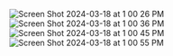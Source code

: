 ![Screen Shot 2024-03-18 at 1 00 26 PM](https://github.com/SyedAhtsham/Intent-Classification-with-Feedforward-Neural-Network/assets/49922045/597eecc6-dddf-4c52-9746-7c5ce5729a27)
![Screen Shot 2024-03-18 at 1 00 36 PM](https://github.com/SyedAhtsham/Intent-Classification-with-Feedforward-Neural-Network/assets/49922045/8f86b869-a73e-420b-8eaa-5c94d8173ebf)
![Screen Shot 2024-03-18 at 1 00 45 PM](https://github.com/SyedAhtsham/Intent-Classification-with-Feedforward-Neural-Network/assets/49922045/a358391b-3dee-4bf7-84ad-28e1c34c0fc5)
![Screen Shot 2024-03-18 at 1 00 55 PM](https://github.com/SyedAhtsham/Intent-Classification-with-Feedforward-Neural-Network/assets/49922045/0d05348d-cc33-4124-87a4-45adabe50296)

